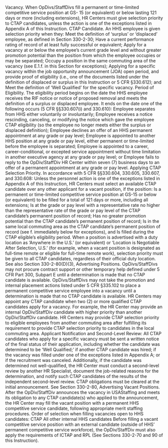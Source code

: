 
Vacancy. When OpDivs/StaffDivs fill a permanent or time-limited competitive service position at GS- 15 (or equivalent) or below lasting 121 days or more (including extensions), HR Centers must give selection priority to CTAP candidates, unless the action is one of the exceptions listed in Appendix A of this Instruction.
CTAP Candidate. An HHS employee is given selection priority when they:
Meet the definition of ‘surplus’ or ‘displaced’ employee, as defined in Section 330-2-30;
Have a current performance rating of record of at least fully successful or equivalent;
Apply for a vacancy at or below the employee’s current grade level and without greater promotion potential than the position from which the employee occupies or may be separated;
Occupy a position in the same commuting area of the vacancy (see E.1.f. in this Section for exceptions);
Applying for a specific vacancy within the job opportunity announcement (JOA) open period, and provide proof of eligibility (i.e., one of the documents listed under the definition of displaced or surplus in this Instruction or 5 CFR §330.612); and
Meet the definition of ‘Well Qualified’ for the specific vacancy.
Period of Eligibility. The eligibility period begins on the date the HHS employee receives the RIF notice or notice of proposed removal and meets the definition of a surplus or displaced employee. It ends on the date one of the following occurs (5 CFR §§330.607(i) and 330.610):
Employee separates from HHS either voluntarily or involuntarily;
Employee receives a notice rescinding, canceling, or modifying the notice which gave the employee CTAP eligibility (so the employee no longer meets either the surplus or displaced definition);
Employee declines an offer of an HHS permanent appointment at any grade or pay level;
Employee is appointed to another HHS position at any grade or pay level, either permanent or time-limited before the employee is separated;
Employee is appointed to a career, career-conditional, or excepted service appointment without time limitation in another executive agency at any grade or pay level; or
Employee fails to reply to the OpDiv/StaffDiv HR Center within seven (7) business days to an offer of a permanent appointment at any grade or pay level.
Applying CTAP Selection Priority. In accordance with 5 CFR §§330.604, 330.605, 330.607, and 330.608:
Unless the personnel action is one of the exceptions listed in Appendix A of this Instruction, HR Centers must select an available CTAP candidate over any other applicant for a vacant position, if the position:
Is a permanent or time-limited competitive service position at GS-15 or below (or equivalent) to be filled for a total of 121 days or more, including all extensions;
Is at the grade or pay level with a representative rate no higher than the representative rate of the grade or pay level of the CTAP candidate’s permanent position of record;
Has no greater promotion potential than the CTAP candidate’s permanent position of record;
Is in the same local commuting area as the CTAP candidate’s permanent position of record (see f. immediately below for exceptions), and
Is filled during the CTAP eligible’s eligibility period.
When a position is advertised with a duty location as ‘Anywhere in the U.S.’ (or equivalent) or ‘Location is Negotiable After Selection, U.S.’ (for example, when a vacant position is designated as full-time remote or eligible for full-time remote work), selection priority must be given to all CTAP candidates, regardless of their official duty location. See also Section 330-2-80(D)(3), Advertising Positions.
OpDivs/StaffDivs may not procure contract support or other temporary help defined under 5 CFR Part 300, Subpart E until a determination is made that no CTAP candidate is available.
OpDivs/StaffDivs may not take the promotion and internal placement actions listed under 5 CFR §335.102 to place a permanent competitive service employee into a vacancy until a determination is made that no CTAP candidate is available.
HR Centers may appoint any CTAP candidate when two (2) or more qualified CTAP candidates apply for a vacancy. For example, the HR Center may provide an internal OpDiv/StaffDiv candidate with higher priority than another OpDiv/StaffDiv candidate.
HR Centers may provide CTAP selection priority to eligible employees from another commuting area after fulfilling its requirement to provide CTAP selection priority to candidates in the local commuting area.
Applicant Notification and Second-Level Review: All CTAP candidates who apply for a specific vacancy must be sent a written notice of the final status of their application, including whether the candidate was determined to be ‘Well Qualified;’ if another CTAP candidate was hired; if the vacancy was filled under one of the exceptions listed in Appendix A; or if the recruitment was canceled. Additionally, if the candidate was determined not well-qualified, the HR Center must conduct a second-level review by another HR Specialist, document the job-related reasons for the determination, and notify such CTAP candidates of the results of the independent second-level review.
CTAP obligations must be cleared at the initial announcement. See Section 330-2-80, Advertising Vacant Positions.
After the OpDiv/StaffDiv announces the vacancy in USAStaffing and meets its obligation to any CTAP candidate(s) who applied to the announcement, the HR Center may fill the vacant position with a permanent HHS competitive service candidate, following appropriate merit staffing procedures.
Order of selection when filling vacancies open to HHS candidates:
CTAP
All other internal HHS candidates
Before filling a vacant competitive service position with an external candidate (outside of HHS’ permanent competitive service workforce), the OpDiv/StaffDiv must also apply the requirements of ICTAP and RPL (See Sections 330-2-70 and 90 of this Instruction).